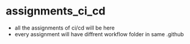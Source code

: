 # assignments_ci_cd
- all the assignments of ci/cd will be here
- every assignment will have diffrent workflow folder in same .github
